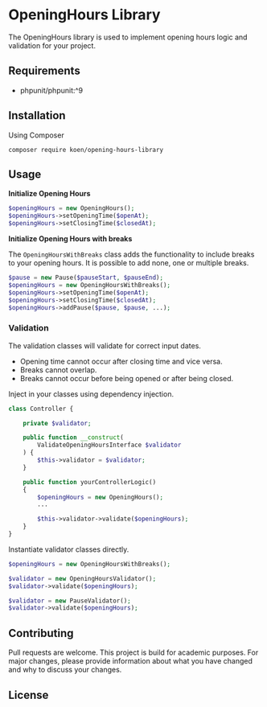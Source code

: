 # OpeningHours Library
The OpeningHours library is used to implement opening hours logic and validation for your project.

## Requirements

- phpunit/phpunit:^9

## Installation
Using Composer
```composer log
composer require koen/opening-hours-library
```

## Usage

**Initialize Opening Hours**

```php
$openingHours = new OpeningHours();
$openingHours->setOpeningTime($openAt);
$openingHours->setClosingTime($closedAt);
```

**Initialize Opening Hours with breaks**

The `OpeningHoursWithBreaks` class adds the functionality to include breaks to your opening hours. It is possible to add none, one or multiple breaks.
```php
$pause = new Pause($pauseStart, $pauseEnd);
$openingHours = new OpeningHoursWithBreaks();
$openingHours->setOpeningTime($openAt);
$openingHours->setClosingTime($closedAt);
$openingHours->addPause($pause, $pause, ...);
```

### Validation

The validation classes will validate for correct input dates.

- Opening time cannot occur after closing time and vice versa.
- Breaks cannot overlap.
- Breaks cannot occur before being opened or after being closed.

Inject in your classes using dependency injection.

```php
class Controller {

    private $validator;

    public function __construct(
        ValidateOpeningHoursInterface $validator
    ) {
        $this->validator = $validator;
    }

    public function yourControllerLogic()
    {
        $openingHours = new OpeningHours();
        ...

        $this->validator->validate($openingHours);
    }
}
````

Instantiate validator classes directly.

```php
$openingHours = new OpeningHoursWithBreaks();

$validator = new OpeningHoursValidator();
$validator->validate($openingHours);

$validator = new PauseValidator();
$validator->validate($openingHours);
```

## Contributing
Pull requests are welcome. This project is build for academic purposes.
For major changes, please provide information about what you have changed and why to discuss your changes.

## License
